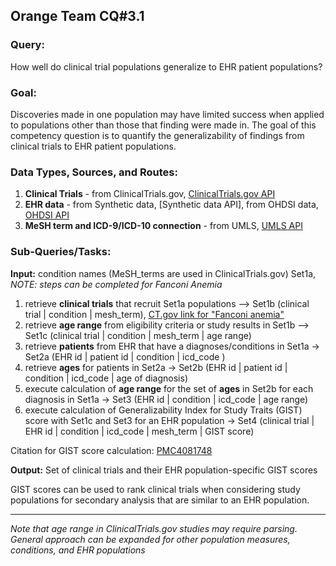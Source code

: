 ## Orange Team CQ#3.1

### Query: 
How well do clinical trial populations generalize to EHR patient populations?
  
### Goal:
Discoveries made in one population may have limited success when applied to populations other than those that finding were made in. The goal of this competency question is to quantify the generalizability of findings from clinical trials to EHR patient populations.
  
### Data Types, Sources, and Routes:
1. **Clinical Trials** - from ClinicalTrials.gov, [ClinicalTrials.gov API](https://aact-prod.herokuapp.com/connect)
2. **EHR data** - from Synthetic data, [Synthetic data API], from OHDSI data, [OHDSI API](https://github.com/OHDSI/CommonDataModel/blob/master/OMOP%20CDM%20v5.pdf)
3. **MeSH term and ICD-9/ICD-10 connection** - from UMLS, [UMLS API](https://documentation.uts.nlm.nih.gov/rest/home.html)
  
### Sub-Queries/Tasks:
**Input:** condition names (MeSH_terms are used in ClinicalTrials.gov) Set1a, *NOTE: steps can be completed for Fanconi Anemia*

1. retrieve **clinical trials** that recruit Set1a populations --> Set1b (clinical trial | condition | mesh_term), [CT.gov link for "Fanconi anemia"](https://www.clinicaltrials.gov/ct2/results?cond=%22Fanconi+anemia%22)
2. retrieve **age range** from eligibility criteria or study results in Set1b --> Set1c (clinical trial | condition | mesh_term | age range)
3. retrieve **patients** from EHR that have a diagnoses/conditions in Set1a -> Set2a (EHR id | patient id | condition | icd_code )
4. retrieve **ages** for patients in Set2a -> Set2b (EHR id | patient id | condition | icd_code | age of diagnosis)
5. execute calculation of **age range** for the set of **ages** in Set2b for each diagnosis in Set1a -> Set3 (EHR id | condition | icd_code | age range)
6. execute calculation of Generalizability Index for Study Traits (GIST) score with Set1c and Set3 for an EHR population -> Set4 (clinical trial | EHR id | condition | icd_code | mesh_term | GIST score)

Citation for GIST score calculation: [PMC4081748](https://www.ncbi.nlm.nih.gov/pmc/articles/PMC4081748)

**Output:** Set of clinical trials and their EHR population-specific GIST scores
  
GIST scores can be used to rank clinical trials when considering study populations for secondary analysis that are similar to an EHR population.

--------

*Note that age range in ClinicalTrials.gov studies may require parsing. General approach can be expanded for other population measures, conditions, and EHR populations*
